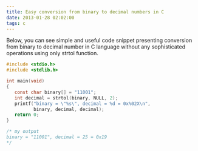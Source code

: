 ```yaml
---
title: Easy conversion from binary to decimal numbers in C
date: 2013-01-28 02:02:00
tags: c
---
```


Below, you can see simple and useful code snippet presenting conversion from binary to decimal number in C language without any sophisticated operations using only strtol function.

```c
#include <stdio.h>
#include <stdlib.h>

int main(void)
{
   const char binary[] = "11001";
   int decimal = strtol(binary, NULL, 2);
   printf("binary = \"%s\", decimal = %d = 0x%02X\n",
          binary, decimal, decimal);
   return 0;
}

/* my output
binary = "11001", decimal = 25 = 0x19
*/
```
